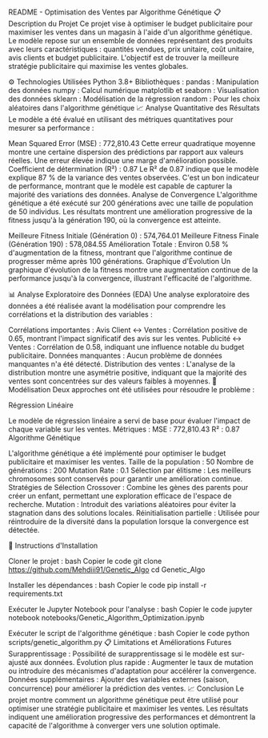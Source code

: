README - Optimisation des Ventes par Algorithme Génétique
📋 Description du Projet
Ce projet vise à optimiser le budget publicitaire pour maximiser les ventes dans un magasin à l'aide d'un algorithme génétique. Le modèle repose sur un ensemble de données représentant des produits avec leurs caractéristiques : quantités vendues, prix unitaire, coût unitaire, avis clients et budget publicitaire. L'objectif est de trouver la meilleure stratégie publicitaire qui maximise les ventes globales.

⚙️ Technologies Utilisées
Python 3.8+
Bibliothèques :
pandas : Manipulation des données
numpy : Calcul numérique
matplotlib et seaborn : Visualisation des données
sklearn : Modélisation de la régression
random : Pour les choix aléatoires dans l'algorithme génétique
📈 Analyse Quantitative des Résultats
Le modèle a été évalué en utilisant des métriques quantitatives pour mesurer sa performance :

Mean Squared Error (MSE) : 772,810.43
Cette erreur quadratique moyenne montre une certaine dispersion des prédictions par rapport aux valeurs réelles. Une erreur élevée indique une marge d'amélioration possible.
Coefficient de détermination (R²) : 0.87
Le R² de 0.87 indique que le modèle explique 87 % de la variance des ventes observées. C'est un bon indicateur de performance, montrant que le modèle est capable de capturer la majorité des variations des données.
Analyse de Convergence
L'algorithme génétique a été exécuté sur 200 générations avec une taille de population de 50 individus. Les résultats montrent une amélioration progressive de la fitness jusqu'à la génération 190, où la convergence est atteinte.

Meilleure Fitness Initiale (Génération 0) : 574,764.01
Meilleure Fitness Finale (Génération 190) : 578,084.55
Amélioration Totale : Environ 0.58 % d'augmentation de la fitness, montrant que l'algorithme continue de progresser même après 100 générations.
Graphique d'Évolution
Un graphique d'évolution de la fitness montre une augmentation continue de la performance jusqu'à la convergence, illustrant l'efficacité de l'algorithme.

📊 Analyse Exploratoire des Données (EDA)
Une analyse exploratoire des données a été réalisée avant la modélisation pour comprendre les corrélations et la distribution des variables :

Corrélations importantes :
Avis Client ↔ Ventes : Corrélation positive de 0.65, montrant l'impact significatif des avis sur les ventes.
Publicité ↔ Ventes : Corrélation de 0.58, indiquant une influence notable du budget publicitaire.
Données manquantes : Aucun problème de données manquantes n'a été détecté.
Distribution des ventes : L'analyse de la distribution montre une asymétrie positive, indiquant que la majorité des ventes sont concentrées sur des valeurs faibles à moyennes.
🧠 Modélisation
Deux approches ont été utilisées pour résoudre le problème :

Régression Linéaire

Le modèle de régression linéaire a servi de base pour évaluer l'impact de chaque variable sur les ventes.
Métriques :
MSE : 772,810.43
R² : 0.87
Algorithme Génétique

L'algorithme génétique a été implémenté pour optimiser le budget publicitaire et maximiser les ventes.
Taille de la population : 50
Nombre de générations : 200
Mutation Rate : 0.1
Sélection par élitisme : Les meilleurs chromosomes sont conservés pour garantir une amélioration continue.
Stratégies de Sélection
Crossover : Combine les gènes des parents pour créer un enfant, permettant une exploration efficace de l'espace de recherche.
Mutation : Introduit des variations aléatoires pour éviter la stagnation dans des solutions locales.
Réinitialisation partielle : Utilisée pour réintroduire de la diversité dans la population lorsque la convergence est détectée.

🚀 Instructions d'Installation

Cloner le projet :
bash
Copier le code
git clone https://github.com/Mehdiii91/Genetic_Algo
cd Genetic_Algo

Installer les dépendances :
bash
Copier le code
pip install -r requirements.txt

Exécuter le Jupyter Notebook pour l'analyse :
bash
Copier le code
jupyter notebook notebooks/Genetic_Algorithm_Optimization.ipynb

Exécuter le script de l'algorithme génétique :
bash
Copier le code
python scripts/genetic_algorithm.py
📋 Limitations et Améliorations Futures
Surapprentissage : Possibilité de surapprentissage si le modèle est sur-ajusté aux données.
Évolution plus rapide : Augmenter le taux de mutation ou introduire des mécanismes d'adaptation pour accélérer la convergence.
Données supplémentaires : Ajouter des variables externes (saison, concurrence) pour améliorer la prédiction des ventes.
📈 Conclusion
Le projet montre comment un algorithme génétique peut être utilisé pour optimiser une stratégie publicitaire et maximiser les ventes. Les résultats indiquent une amélioration progressive des performances et démontrent la capacité de l'algorithme à converger vers une solution optimale.

